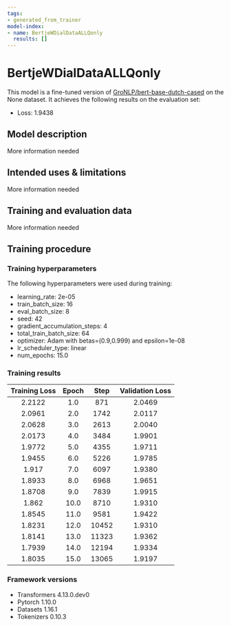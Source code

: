 ```yaml
---
tags:
- generated_from_trainer
model-index:
- name: BertjeWDialDataALLQonly
  results: []
---
```


<!-- This model card has been generated automatically according to the information the Trainer had access to. You
should probably proofread and complete it, then remove this comment. -->

# BertjeWDialDataALLQonly

This model is a fine-tuned version of [GroNLP/bert-base-dutch-cased](https://huggingface.co/GroNLP/bert-base-dutch-cased) on the None dataset.
It achieves the following results on the evaluation set:
- Loss: 1.9438

## Model description

More information needed

## Intended uses & limitations

More information needed

## Training and evaluation data

More information needed

## Training procedure

### Training hyperparameters

The following hyperparameters were used during training:
- learning_rate: 2e-05
- train_batch_size: 16
- eval_batch_size: 8
- seed: 42
- gradient_accumulation_steps: 4
- total_train_batch_size: 64
- optimizer: Adam with betas=(0.9,0.999) and epsilon=1e-08
- lr_scheduler_type: linear
- num_epochs: 15.0

### Training results

| Training Loss | Epoch | Step  | Validation Loss |
|:-------------:|:-----:|:-----:|:---------------:|
| 2.2122        | 1.0   | 871   | 2.0469          |
| 2.0961        | 2.0   | 1742  | 2.0117          |
| 2.0628        | 3.0   | 2613  | 2.0040          |
| 2.0173        | 4.0   | 3484  | 1.9901          |
| 1.9772        | 5.0   | 4355  | 1.9711          |
| 1.9455        | 6.0   | 5226  | 1.9785          |
| 1.917         | 7.0   | 6097  | 1.9380          |
| 1.8933        | 8.0   | 6968  | 1.9651          |
| 1.8708        | 9.0   | 7839  | 1.9915          |
| 1.862         | 10.0  | 8710  | 1.9310          |
| 1.8545        | 11.0  | 9581  | 1.9422          |
| 1.8231        | 12.0  | 10452 | 1.9310          |
| 1.8141        | 13.0  | 11323 | 1.9362          |
| 1.7939        | 14.0  | 12194 | 1.9334          |
| 1.8035        | 15.0  | 13065 | 1.9197          |


### Framework versions

- Transformers 4.13.0.dev0
- Pytorch 1.10.0
- Datasets 1.16.1
- Tokenizers 0.10.3
